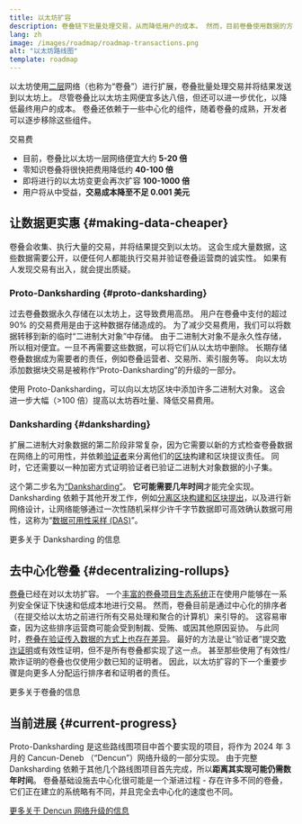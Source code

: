 ```yaml
---
title: 以太坊扩容
description: 卷叠链下批量处理交易，从而降低用户的成本。 然而，目前卷叠使用数据的方法过于昂贵，这限制了交易费用的降低。 Proto-Danksharding 解决了这个问题。
lang: zh
image: /images/roadmap/roadmap-transactions.png
alt: "以太坊路线图"
template: roadmap
---
```


以太坊使用[二层](/layer-2/#rollups)网络（也称为“卷叠”）进行扩展，卷叠批量处理交易并将结果发送到以太坊上。 尽管卷叠比以太坊主网便宜多达八倍，但还可以进一步优化，以降低最终用户的成本。 卷叠还依赖于一些中心化的组件，随着卷叠的成熟，开发者可以逐步移除这些组件。

<Alert className="mb-8">
<AlertContent>
  <AlertTitle>交易费</AlertTitle>
  <ul className="mb-0">
    <li>目前，卷叠比以太坊一层网络便宜大约 <strong>5-20 倍</strong></li>
    <li>零知识卷叠将很快把费用降低约 <strong>40-100 倍</strong></li>
    <li>即将进行的以太坊变更会再次扩容 <strong>100-1000 倍</strong></li>
    <li className="mb-0">用户将从中受益，<strong>交易成本降至不足 0.001 美元</strong></li>
  </ul>
</AlertContent>
</Alert>

## 让数据更实惠 {#making-data-cheaper}

卷叠会收集、执行大量的交易，并将结果提交到以太坊。 这会生成大量数据，这些数据需要公开，以便任何人都能执行交易并验证卷叠运营商的诚实性。 如果有人发现交易有出入，就会提出质疑。

### Proto-Danksharding {#proto-danksharding}

过去卷叠数据永久存储在以太坊上，这导致费用高昂。 用户在卷叠中支付的超过 90% 的交易费用是由于这种数据存储造成的。 为了减少交易费用，我们可以将数据转移到新的临时“二进制大对象”中存储。 由于二进制大对象不是永久性存储，所以相对便宜。一旦不再需要这些数据，可以将它们从以太坊中删除。 长期存储卷叠数据成为需要者的责任，例如卷叠运营者、交易所、索引服务等。 向以太坊添加数据块交易是被称作“Proto-Danksharding”的升级的一部分。

使用 Proto-Danksharding，可以向以太坊区块中添加许多二进制大对象。 这会进一步大幅（>100 倍）提高以太坊吞吐量、降低交易费用。

### Danksharding {#danksharding}

扩展二进制大对象数据的第二阶段非常复杂，因为它需要以新的方式检查卷叠数据在网络上的可用性，并依赖[验证者](/glossary/#validator)来分离他们的[区块](/glossary/#block)构建和区块提议责任。 同时，它还需要以一种加密方式证明验证者已验证二进制大对象数据的小子集。

这个第二步名为[“Danksharding”](/roadmap/danksharding/)。 **它可能需要几年时间**才能完全实现。 Danksharding 依赖于其他开发工作，例如[分离区块构建和区块提出](/roadmap/pbs)，以及进行新网络设计，让网络能够通过一次性随机采样少许千字节数据即可高效确认数据可用性，这称为“[数据可用性采样 (DAS)](/developers/docs/data-availability)”。

<ButtonLink variant="outline-color" href="/roadmap/danksharding/">更多关于 Danksharding 的信息</ButtonLink>

## 去中心化卷叠 {#decentralizing-rollups}

[卷叠](/layer-2)已经在对以太坊扩容。 一个[丰富的卷叠项目生态系统](https://l2beat.com/scaling/tvl)正在使用户能够在一系列安全保证下快速和低成本地进行交易。 然而，卷叠目前是通过中心化的排序者（在提交给以太坊之前进行所有交易处理和聚合的计算机）来引导的。 这容易审查，因为这些排序运营商可能会受到制裁、受贿、或因其他原因妥协。 与此同时，[卷叠在验证传入数据的方式上也存在差异](https://l2beat.com)。 最好的方法是让“验证者”提交[欺诈证明](/glossary/#fraud-proof)或有效性证明，但不是所有卷叠都实现了这一点。 甚至那些使用了有效性/欺诈证明的卷叠也仅使用少数已知的证明者。 因此，以太坊扩容的下一个重要步骤是向更多人分配运行排序者和证明者的责任。

<ButtonLink variant="outline-color" href="/developers/docs/scaling/">更多关于卷叠的信息</ButtonLink>

## 当前进展 {#current-progress}

Proto-Danksharding 是这些路线图项目中首个要实现的项目，将作为 2024 年 3 月的 Cancun-Deneb （“Dencun”）网络升级的一部分实现。 由于完整 Danksharding 依赖于其他几个路线图项目首先完成，所以**距离其实现可能仍需数年时间**。 卷叠基础设施去中心化很可能是一个渐进过程 - 存在许多不同的卷叠，它们正在建立的系统略有不同，并且完全去中心化的速度也不同。

[更多关于 Dencun 网络升级的信息](/roadmap/dencun/)

<QuizWidget quizKey="scaling" />
